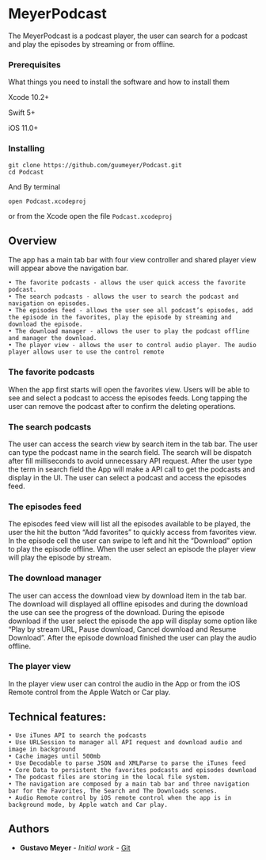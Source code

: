 # MeyerPodcast 
The MeyerPodcast is a podcast player, the user can search for a podcast and play the episodes by streaming or from offline.

### Prerequisites

What things you need to install the software and how to install them

Xcode 10.2+

Swift 5+

iOS 11.0+

### Installing

```
git clone https://github.com/guumeyer/Podcast.git 
cd Podcast
```

And By terminal 
```
open Podcast.xcodeproj
```

or from the Xcode open the file `Podcast.xcodeproj`

## Overview

The app has a main tab bar with four view controller and shared player view will appear above the navigation bar.

	• The favorite podcasts - allows the user quick access the favorite podcast.
	• The search podcasts - allows the user to search the podcast and navigation on episodes. 
	• The episodes feed - allows the user see all podcast’s episodes, add the episode in the favorites, play the episode by streaming and download the episode.
	• The download manager - allows the user to play the podcast offline and manager the download.
	• The player view - allows the user to control audio player. The audio player allows user to use the control remote 

### The favorite podcasts
When the app first starts will open the favorites view. Users will be able to see and select a podcast to access the episodes feeds. 
Long tapping the user can remove the podcast after to confirm the deleting operations.

### The search podcasts
The user can access the search view by search item in the tab bar. The user can type the podcast name in the search field. The search will be dispatch after fill milliseconds to avoid unnecessary API request.
After the user type the term in search field  the App will make a API call to get the podcasts and display in the UI.
The user can select a podcast and access the episodes feed.

### The episodes feed
The episodes feed view will list all the episodes available to be played, the user the hit the button “Add favorites”  to quickly access from favorites view.
In the episode cell the user can swipe to left and hit the “Download” option to play the episode offline. 
When the user select an episode the player view will play the episode by stream. 

### The download manager
The user can access the download view by download item in the tab bar.  The download will displayed all offline episodes and during the download  the use can see the progress of the download. During the episode download  if the user select the episode the app will display some option like “Play by stream URL, Pause download, Cancel download and Resume Download”.  After the episode download finished the user can play the audio offline.

### The player view
In the player view user can control the audio in the  App or from the iOS Remote control from the Apple Watch or Car play.  

## Technical features:
	• Use iTunes API to search the podcasts
	• Use URLSession to manager all API request and download audio and image in background
	• Cache images until 500mb
	• Use Decodable to parse JSON and XMLParse to parse the iTunes feed
	• Core Data to persistent the favorites podcasts and episodes download
	• The podcast files are storing in the local file system.
	• The navigation are composed by a main tab bar and three navigation bar for the Favorites, The Search and The Downloads scenes.
	• Audio Remote control by iOS remote control when the app is in background mode, by Apple watch and Car play.
  
  ## Authors
* **Gustavo Meyer** - *Initial work* - [Git](https://github.com/guumeyer)
